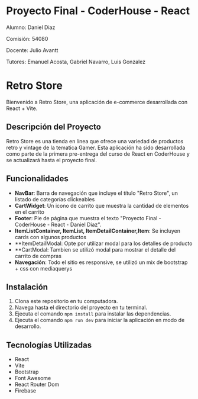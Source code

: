 # Proyecto Final - CoderHouse - React

Alumno: Daniel Diaz

Comisión: 54080

Docente: Julio Avantt

Tutores: Emanuel Acosta, Gabriel Navarro, Luis Gonzalez

# Retro Store

Bienvenido a Retro Store, una aplicación de e-commerce desarrollada con React + Vite.

## Descripción del Proyecto

Retro Store es una tienda en línea que ofrece una variedad de productos retro y vintage de la tematica Gamer. Esta aplicación ha sido desarrollada como parte de la primera pre-entrega del curso de React en CoderHouse y se actualizará hasta el proyecto final.

## Funcionalidades

- **NavBar**: Barra de navegación que incluye el título "Retro Store", un listado de categorías clickeables
- **CartWidget**: Un icono de carrito que muestra la cantidad de elementos en el carrito
- **Footer**: Pie de página que muestra el texto "Proyecto Final - CoderHouse - React - Daniel Diaz".
- **ItemListContainer, ItemList, ItemDetailContainer,Item**: Se incluyen cards con algunos productos
- **ItemDetailModal: Opte por utilizar modal para los detalles de producto
- **CartModal: Tambien se utilizó modal para mostrar el detalle del carrito de compras
- **Navegación**: Todo el sitio es responsive, se utilizó un mix de bootstrap + css con mediaquerys

## Instalación

1. Clona este repositorio en tu computadora.
2. Navega hasta el directorio del proyecto en tu terminal.
3. Ejecuta el comando `npm install` para instalar las dependencias.
4. Ejecuta el comando `npm run dev` para iniciar la aplicación en modo de desarrollo.

## Tecnologías Utilizadas

- React
- Vite
- Bootstrap
- Font Awesome
- React Router Dom
- Firebase